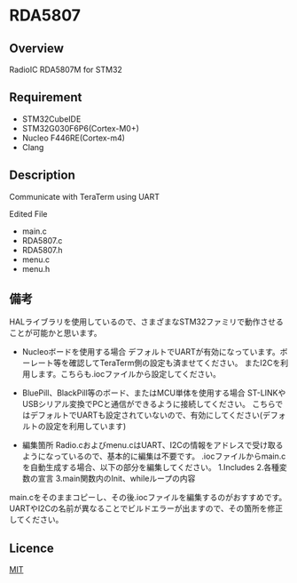 # RDA5807

## Overview
RadioIC RDA5807M for STM32

## Requirement
* STM32CubeIDE
* STM32G030F6P6(Cortex-M0+)
* Nucleo F446RE(Cortex-m4)
* Clang

## Description
Communicate with TeraTerm using UART

Edited File
* main.c
* RDA5807.c
* RDA5807.h
* menu.c
* menu.h

## 備考
HALライブラリを使用しているので、さまざまなSTM32ファミリで動作させることが可能かと思います。
* Nucleoボードを使用する場合
デフォルトでUARTが有効になっています。ボーレート等を確認してTeraTerm側の設定も済ませてください。
またI2Cを利用します。こちらも.iocファイルから設定してください。

* BluePill、BlackPill等のボード、またはMCU単体を使用する場合
ST-LINKやUSBシリアル変換でPCと通信ができるように接続してください。
こちらではデフォルトでUARTも設定されていないので、有効にしてください(デフォルトの設定を利用しています)

* 編集箇所
Radio.cおよびmenu.cはUART、I2Cの情報をアドレスで受け取るようになっているので、基本的に編集は不要です。
.iocファイルからmain.cを自動生成する場合、以下の部分を編集してください。
 1.Includes
 2.各種変数の宣言
 3.main関数内のInit、whileループの内容

main.cをそのままコピーし、その後.iocファイルを編集するのがおすすめです。
UARTやI2Cの名前が異なることでビルドエラーが出ますので、その箇所を修正してください。

## Licence
[MIT](https://github.com/wataoxp/Radio/blob/main/LICENSE)



 
